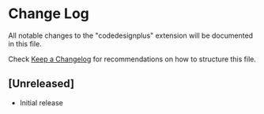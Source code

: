 # Change Log

All notable changes to the "codedesignplus" extension will be documented in this file.

Check [Keep a Changelog](http://keepachangelog.com/) for recommendations on how to structure this file.

## [Unreleased]

- Initial release